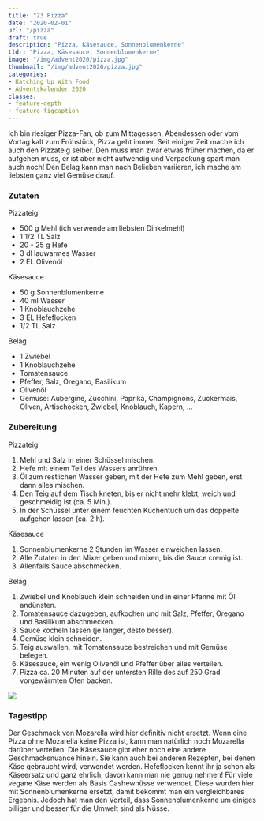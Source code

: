 ```yaml
---
title: "23 Pizza"
date: "2020-02-01"
url: "/pizza"
draft: true
description: "Pizza, Käsesauce, Sonnenblumenkerne"
tldr: "Pizza, Käsesauce, Sonnenblumenkerne"
image: "/img/advent2020/pizza.jpg"
thumbnail: "/img/advent2020/pizza.jpg"
categories:
- Katching Up With Food
- Adventskalender 2020
classes: 
- feature-depth
- feature-figcaption
---
```

Ich bin riesiger Pizza-Fan, ob zum Mittagessen, Abendessen oder vom Vortag kalt zum Frühstück, Pizza geht immer. Seit einiger Zeit mache ich auch den Pizzateig selber. Den muss man zwar etwas früher machen, da er aufgehen muss, er ist aber nicht aufwendig und Verpackung spart man auch noch! Den Belag kann man nach Belieben variieren, ich mache am liebsten ganz viel Gemüse drauf.

<!--more-->

### Zutaten

Pizzateig
- 500 g Mehl (ich verwende am liebsten Dinkelmehl)
- 1 1/2 TL Salz
- 20 - 25 g Hefe
- 3 dl lauwarmes Wasser
- 2 EL Olivenöl

Käsesauce
- 50 g Sonnenblumenkerne
- 40 ml Wasser
- 1 Knoblauchzehe
- 3 EL Hefeflocken
- 1/2 TL Salz

Belag
- 1 Zwiebel
- 1 Knoblauchzehe
- Tomatensauce
- Pfeffer, Salz, Oregano, Basilikum
- Olivenöl
- Gemüse: Aubergine, Zucchini, Paprika, Champignons, Zuckermais, Oliven, Artischocken, Zwiebel, Knoblauch, Kapern, ... 

### Zubereitung

Pizzateig
1. Mehl und Salz in einer Schüssel mischen.
2. Hefe mit einem Teil des Wassers anrühren.
3. Öl zum restlichen Wasser geben, mit der Hefe zum Mehl geben, erst dann alles mischen.
4. Den Teig auf dem Tisch kneten, bis er nicht mehr klebt, weich und geschmeidig ist (ca. 5 Min.).
5. In der Schüssel unter einem feuchten Küchentuch um das doppelte aufgehen lassen (ca. 2 h).

Käsesauce
1. Sonnenblumenkerne 2 Stunden im Wasser einweichen lassen.
2. Alle Zutaten in den Mixer geben und mixen, bis die Sauce cremig ist.
3. Allenfalls Sauce abschmecken.

Belag
1. Zwiebel und Knoblauch klein schneiden und in einer Pfanne mit Öl andünsten.
2. Tomatensauce dazugeben, aufkochen und mit Salz, Pfeffer, Oregano und Basilikum abschmecken.
3. Sauce köcheln lassen (je länger, desto besser).
4. Gemüse klein schneiden.
5. Teig auswallen, mit Tomatensauce bestreichen und mit Gemüse belegen. 
6. Käsesauce, ein wenig Olivenöl und Pfeffer über alles verteilen.
7. Pizza ca. 20 Minuten auf der untersten Rille des auf 250 Grad vorgewärmten Ofen backen.

![](/img/advent2020/pizza.jpg)

### Tagestipp
Der Geschmack von Mozarella wird hier definitiv nicht ersetzt. Wenn eine Pizza ohne Mozarella keine Pizza ist, kann man natürlich noch Mozarella darüber verteilen. Die Käsesauce gibt eher noch eine andere Geschmacksnuance hinein. Sie kann auch bei anderen Rezepten, bei denen Käse gebraucht wird, verwendet werden. Hefeflocken kennt ihr ja schon als Käseersatz und ganz ehrlich, davon kann man nie genug nehmen! Für viele vegane Käse werden als Basis Cashewnüsse verwendet. Diese wurden hier mit Sonnenblumenkerne ersetzt, damit bekommt man ein vergleichbares Ergebnis. Jedoch hat man den Vorteil, dass Sonnenblumenkerne um einiges billiger und besser für die Umwelt sind als Nüsse.